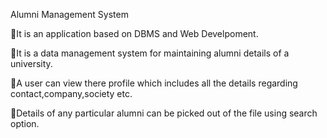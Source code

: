 Alumni Management System

🔹It is an application based on DBMS and Web Develpoment.

🔹It is a data management system for maintaining alumni details of a university.

🔹A user can view there profile which includes all the details regarding contact,company,society etc.

🔹Details of any particular alumni can be picked out of the file using search option.
